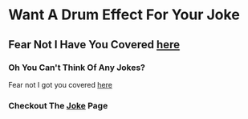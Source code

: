 # Want A Drum Effect For Your Joke
## Fear Not I Have You Covered [here](https://egnalud-jarivar.github.io/Drum-kit/)

### Oh You Can't Think Of Any Jokes?
Fear not I got you covered [here](https://egnalud-jarivar.github.io/Joke/)

### Checkout The [Joke](https://github.com/egnaluD-jarivaR/Joke) Page
